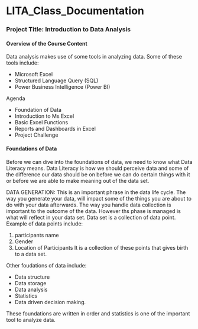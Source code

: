 # LITA_Class_Documentation

### Project Title: Introduction to Data Analysis
#### Overview of the Course Content
Data analysis makes use of some tools in analyzing data. Some of these tools include:
- Microsoft Excel
- Structured Language Query (SQL)
- Power Business Intelligence (Power BI)


Agenda
- Foundation of Data
- Introduction to Ms Excel
- Basic Excel Functions
- Reports and Dashboards in Excel
- Project Challenge


#### Foundations of Data
Before we can dive into the foundations of data, we need to know what Data Literacy means. Data Literacy is how we should perceive data and some of the difference our data should be on before we can do certain things with it or before we are able to make meaning out of the data set.

DATA GENERATION: This is an important phrase in the data life cycle. The way you generate your data, will impact some of the things you are about to do with your data afterwards. The way you handle data collection is important to the outcome of the data. However ths phase is managed is what will reflect in your data set.  Data set is a collection of data point. Example of data points include: 
1. participants name
2. Gender
3. Location of Participants
It is a collection of these points that gives birth to a data set.

Other foudations of data include: 
- Data structure
- Data storage
- Data analysis
- Statistics
- Data driven decision making.

These foundations are written in order and statistics is one of the important tool to analyze data.
   
  
